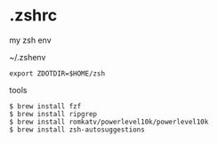 .zshrc
==

my zsh env

~/.zshenv
```shell:.zshenv
export ZDOTDIR=$HOME/zsh
```

tools
```command
$ brew install fzf
$ brew install ripgrep
$ brew install romkatv/powerlevel10k/powerlevel10k
$ brew install zsh-autosuggestions
```
